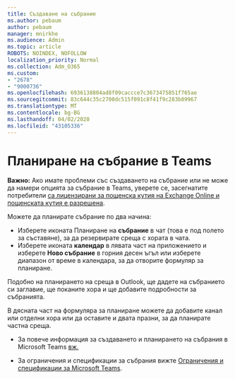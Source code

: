 ```yaml
---
title: Създаване на събрание
ms.author: pebaum
author: pebaum
manager: mnirkhe
ms.audience: Admin
ms.topic: article
ROBOTS: NOINDEX, NOFOLLOW
localization_priority: Normal
ms.collection: Adm_O365
ms.custom:
- "2678"
- "9000736"
ms.openlocfilehash: 6936138804ad8f09caccce7c3673475851f765ae
ms.sourcegitcommit: 83c644c35c2700dc515f091c8f41f9c283b89967
ms.translationtype: MT
ms.contentlocale: bg-BG
ms.lasthandoff: 04/02/2020
ms.locfileid: "43105336"
---
```

# <a name="schedule-a-meeting-in-teams"></a>Планиране на събрание в Teams

**Важно:** Ако имате проблеми със създаването на събрание или не може да намери опцията за събрание в Teams, уверете се, засегнатите потребители [са лицензирани за пощенска кутия на Exchange Online и пощенската кутия е разрешена](https://docs.microsoft.com/exchange/recipients-in-exchange-online/create-user-mailboxes).

Можете да планирате събрание по два начина: 

- Изберете иконата Планиране на **събрание** в чат (това е под полето за съставяне), за да резервирате среща с хората в чата.
- Изберете иконата **календар** в лявата част на приложението и изберете **Ново събрание** в горния десен ъгъл или изберете диапазон от време в календара, за да отворите формуляр за планиране.

Подобно на планирането на среща в Outlook, ще дадете на събранието си заглавие, ще поканите хора и ще добавите подробности за събранията.

В дясната част на формуляра за планиране можете да добавите канал или отделни хора или да оставите и двата празни, за да планирате частна среща.

- За повече информация за създаването и планирането на събрания в Microsoft Teams [вж.](https://support.office.com/article/Schedule-a-meeting-in-Teams-943507a9-8583-4c58-b5d2-8ec8265e04e5)

- За ограничения и спецификации за събрания вижте [Ограничения и спецификации за Microsoft Teams](https://docs.microsoft.com/microsoftteams/limits-specifications-teams#meetings-and-calls).

